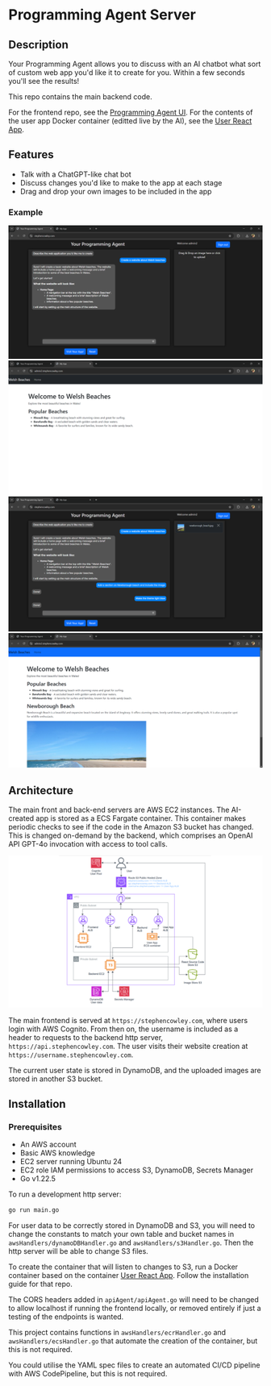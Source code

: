 # Programming Agent Server

## Description

Your Programming Agent allows you to discuss with an AI chatbot what sort of custom web app you'd like it to create for you. Within a few seconds you'll see the results! 

This repo contains the main backend code.

For the frontend repo, see the [Programming Agent UI](https://github.com/stephen1cowley/programming-agent-ui). For the contents of the user app Docker container (editted live by the AI), see the [User React App](https://github.com/stephen1cowley/user-react-app).

## Features
- Talk with a ChatGPT-like chat bot
- Discuss changes you'd like to make to the app at each stage
- Drag and drop your own images to be included in the app

### Example
![tutorial1](readmeFiles/tutorial1.png)
![tutorial2](readmeFiles/tutorial2.png)
![tutorial3](readmeFiles/tutorial3.png)
![tutorial4](readmeFiles/tutorial4.png)

## Architecture

The main front and back-end servers are AWS EC2 instances. The AI-created app is stored as a ECS Fargate container. This container makes periodic checks to see if the code in the Amazon S3 bucket has changed. This is changed on-demand by the backend, which comprises an OpenAI API GPT-4o invocation with access to tool calls.

![architecture diagram](readmeFiles/arch.png)

The main frontend is served at `https://stephencowley.com`, where users login with AWS Cognito. From then on, the username is included as a header to requests to the backend http server, `https://api.stephencowley.com`. The user visits their website creation at `https://username.stephencowley.com`.

The current user state is stored in DynamoDB, and the uploaded images are stored in another S3 bucket.

## Installation
### Prerequisites

- An AWS account
- Basic AWS knowledge
- EC2 server running Ubuntu 24
- EC2 role IAM permissions to access S3, DynamoDB, Secrets Manager
- Go v1.22.5

To run a development http server:
```bash
go run main.go
```

For user data to be correctly stored in DynamoDB and S3, you will need to change the constants to match your own table and bucket names in `awsHandlers/dynamoDBHandler.go` and `awsHandlers/s3Handler.go`. Then the http server will be able to change S3 files. 

To create the container that will listen to changes to S3, run a Docker container based on the container [User React App](https://github.com/stephen1cowley/user-react-app). Follow the installation guide for that repo.

The CORS headers added in `apiAgent/apiAgent.go` will need to be changed to allow localhost if running the frontend locally, or removed entirely if just a testing of the endpoints is wanted.

This project contains functions in `awsHandlers/ecrHandler.go` and `awsHandlers/ecsHandler.go` that automate the creation of the container, but this is not required.

You could utilise the YAML spec files to create an automated CI/CD pipeline with AWS CodePipeline, but this is not required.
